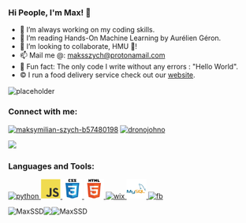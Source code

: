 ### Hi People, I'm Max! 👋

- 🔭 I’m always working on my coding skills.
- 🌱 I’m reading Hands-On Machine Learning by Aurélien Géron.
- 👯 I’m looking to collaborate, HMU 🤙!
- 📫 Mail me @: maksszych@protonamail.com
- 📝 Fun fact: The only code I write without any errors : "Hello World".
- © I run a food delivery service check out our [website](https://www.curryme.nl/).

<p><img align="center" src="https://media2.giphy.com/media/dwaeIbBnF6HBu/200w.webp?cid=ecf05e47yb6vgun36yalf80zq45riz0ahtv389tj77b95nh1&rid=200w.webp&ct=g" alt="placeholder" width="1001" height="21" title="hover text"></p>

<h3 align="left">Connect with me:</h3>
<p align="left">
<a href="https://www.linkedin.com/in/maksymilian-szych-b57480198/" target="blank"><img align="center" src="https://raw.githubusercontent.com/rahuldkjain/github-profile-readme-generator/master/src/images/icons/Social/linked-in-alt.svg" alt="maksymilian-szych-b57480198" height="30" width="40" /></a>
<a href="https://www.instagram.com/dronojohno/" target="blank"><img align="center" src="https://raw.githubusercontent.com/rahuldkjain/github-profile-readme-generator/master/src/images/icons/Social/instagram.svg" alt="dronojohno" height="30" width="40" /></a>
</p>

<p align="left"><img src="https://komarev.com/ghpvc/?username=MaxSSD&label=Profile%20views&color=0e75b6&style=flat" /></p>

<h3 align="left">Languages and Tools:</h3>
 <a href="https://www.cprogramming.com/" target="_blank">
  <img src="https://www.vectorlogo.zone/logos/python/python-icon.svg" alt="python" width="40" height="40"/> </a> <a href="https://www.w3schools.com/python/" target="_blank">
  <img src="https://raw.githubusercontent.com/devicons/devicon/master/icons/javascript/javascript-original.svg" alt="javaS" width="40" height="40"/> </a> <a href="https://developer.mozilla.org/en-US/docs/Web/JavaScript" target="_blank">
  <img src="https://raw.githubusercontent.com/devicons/devicon/master/icons/css3/css3-original-wordmark.svg" alt="css3" width="40" height="40"/> </a> <a href="https://www.w3schools.com/css/default.asp" target="_blank">
  <img src="https://raw.githubusercontent.com/devicons/devicon/master/icons/html5/html5-original-wordmark.svg" alt="html5" width="40" height="40"/> </a> <a href="https://www.w3schools.com/html/default.asp" target="_blank">
  <img src="https://www.vectorlogo.zone/logos/wix/wix-icon.svg" alt="wix" width="40" height="40"/> </a> <a href="https://www.wix.com" target="_blank">
  <img src="https://raw.githubusercontent.com/devicons/devicon/master/icons/mysql/mysql-original-wordmark.svg" alt="mysql" width="40" height="40"/> </a> <a href="https://nodejs.org" target="_blank">
  <img src="https://www.vectorlogo.zone/logos/firebase/firebase-icon.svg" alt="fb" width="40" height="40"/> </a> <a href="https://firebase.google.com/" target="_blank"> 
 
  
<p><img align="left" src="https://github-readme-stats.vercel.app/api/top-langs?username=MaxSSD&show_icons=true&locale=en&layout=compact_color=ffffff&icon_color=bb2acf&text_color=daf7dc&bg_color=151515" alt="MaxSSD" /></p>
<p><img align="left" src="https://github-readme-stats.vercel.app/api?username=MaxSSD&&show_icons=true&title_color=ffffff&icon_color=bb2acf&text_color=daf7dc&bg_color=151515"></p>
<p><img align="left" src="https://github-readme-streak-stats.herokuapp.com/?user=MaxSSD&theme=dark" alt="MaxSSD" /></p>
